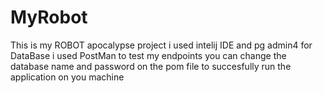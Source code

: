 # MyRobot
This is my ROBOT apocalypse project
i used intelij IDE and pg admin4 for DataBase
i used PostMan to test my endpoints
you can change the database name and password on the pom file to succesfully run the application on you machine

